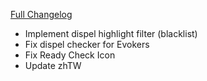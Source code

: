 [Full Changelog](https://github.com/enderneko/Cell/compare/r179-release...f3beb7fba9031cdf23eb00d0e887c1093e3a3905)

- Implement dispel highlight filter (blacklist)
- Fix dispel checker for Evokers
- Fix Ready Check Icon
- Update zhTW
